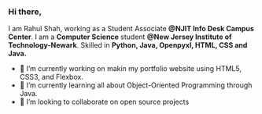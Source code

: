 ### Hi there,
I am Rahul Shah, working as a Student Associate **@NJIT Info Desk Campus Center**. I am a **Computer Science** student **@New Jersey Institute of Technology-Newark**.  Skilled in **Python, Java, Openpyxl, HTML, CSS and Java.**

- 🔭 I’m currently working on makin my portfolio website using HTML5, CSS3, and Flexbox.
- 🌱 I’m currently learning all about Object-Oriented Programming through Java.
- 👯 I’m looking to collaborate on open source projects

